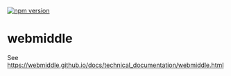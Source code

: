 [![npm version](https://badge.fury.io/js/webmiddle.svg)](https://badge.fury.io/js/webmiddle)

# webmiddle

See https://webmiddle.github.io/docs/technical_documentation/webmiddle.html
